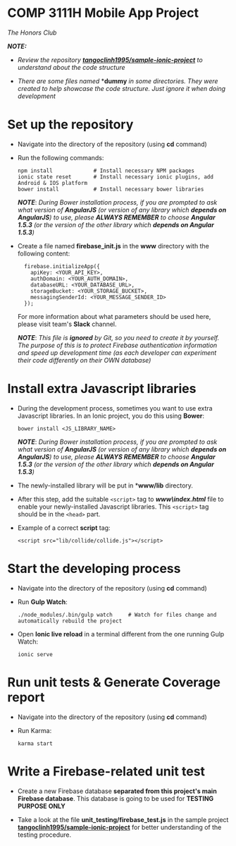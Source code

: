 # COMP 3111H Mobile App Project
*The Honors Club*



***NOTE:***

-   *Review the repository* ***[tangoclinh1995/sample-ionic-project](https://github.com/tangoclinh1995/sample-ionic-project)***
    *to understand about the code structure*

-   *There are some files named* ***dummy** *in some directories. They were created to help*
    *showcase the code structure. Just ignore it when doing development*



# Set up the repository

-   Navigate into the directory of the repository (using **cd** command)

-   Run the following commands:
    
    ```
    npm install             # Install necessary NPM packages
    ionic state reset       # Install necessary ionic plugins, add Android & IOS platform
    bower install           # Install necessary bower libraries
    ```

    ***NOTE***: *During Bower installation process, if you are prompted to ask what version of **AngularJS** (or version of any
    library which **depends on AngularJS**) to use, please **ALWAYS REMEMBER** to choose **Angular 1.5.3** (or the version of
    the other library which **depends on Angular 1.5.3**)*

-   Create a file named **firebase_init.js** in the **www** directory with the following content:

    ```
      firebase.initializeApp({
        apiKey: <YOUR_API_KEY>,
        authDomain: <YOUR_AUTH_DOMAIN>,
        databaseURL: <YOUR_DATABASE_URL>,
        storageBucket: <YOUR_STORAGE_BUCKET>,
        messagingSenderId: <YOUR_MESSAGE_SENDER_ID>
      });      
    ```

    For more information about what parameters should be used here, please visit
    team's **Slack** channel.

    ***NOTE***: *This file is **ignored** by Git, so you need to create it by yourself. The purpose of*
    *this is to protect Firebase authentication information and speed up development time (as each*
    *developer can experiment their code differently on their OWN database)*



# Install extra Javascript libraries

-   During the development process, sometimes you want to use extra Javascript libraries. In an Ionic
    project, you do this using **Bower**:

    ```
    bower install <JS_LIBRARY_NAME>
    ```

    ***NOTE***: *During Bower installation process, if you are prompted to ask what version of **AngularJS** (or version of any
    library which **depends on AngularJS**) to use, please **ALWAYS REMEMBER** to choose **Angular 1.5.3** (or the version of
    the other library which **depends on Angular 1.5.3**)*

-   The newly-installed library will be put in ***www/lib** directory.    

-   After this step, add the suitable ```<script>``` tag to ***www\index.html*** file to enable your newly-installed Javascript
    libraries. This ```<script>``` tag should be in the ```<head>``` part.

-   Example of a correct **script** tag:

    ```
    <script src="lib/collide/collide.js"></script> 
    ```



# Start the developing process

-   Navigate into the directory of the repository (using **cd** command)

-   Run **Gulp Watch**:   

    ```
    ./node_modules/.bin/gulp watch     # Watch for files change and automatically rebuild the project
    ```

-   Open **Ionic live reload** in a terminal different from the one running Gulp Watch:

    ```
    ionic serve
    ```



# Run unit tests & Generate Coverage report

-   Navigate into the directory of the repository (using **cd** command)

-   Run Karma:

    ```
    karma start
    ```



# Write a Firebase-related unit test 

-   Create a new Firebase database **separated from this project's main Firebase database**.
    This database is going to be used for **TESTING PURPOSE ONLY**

-   Take a look at the file **unit_testing/firebase_test.js** in the sample project
    **[tangoclinh1995/sample-ionic-project](https://github.com/tangoclinh1995/sample-ionic-project)**
    for better understanding of the testing procedure.

